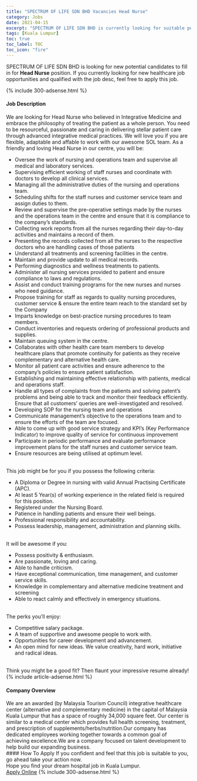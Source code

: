 ```yaml
---
title: "SPECTRUM OF LIFE SDN BHD Vacancies Head Nurse" 
category: Jobs 
date: 2021-04-15 
excerpt: "SPECTRUM OF LIFE SDN BHD is currently looking for suitable person to fill in the Head Nurse which positioned at Kuala Lumpur" 
tags: [Kuala Lumpur] 
toc: true 
toc_label: TOC 
toc_icon: "fire" 
--- 
```


<p>SPECTRUM OF LIFE SDN BHD is looking for new potential candidates to fill in for <b>Head Nurse</b> position. If you currently looking for new healthcare job opportunities and qualified with the job desc, feel free to apply this job.
</p>{% include 300-adsense.html %} 
<div><div><h4>Job Description</h4></div><div><div><span><div><div>We are looking for Head Nurse who believed in Integrative Medicine and embrace the philosophy of treating the patient as a whole person. You need to be resourceful, passionate and caring in delivering stellar patient care through advanced integrative medical practices. We will love you if you are flexible, adaptable and affable to work with our awesome SOL team.&#160;As a friendly and loving Head Nurse in our centre, you will be:<ul><li>Oversee the work of nursing and operations team and supervise all medical and laboratory services.</li><li>Supervising efficient working of staff nurses and coordinate with doctors to develop all clinical services.</li><li>Managing all the administrative duties of the nursing and operations team.</li><li>Scheduling shifts for the staff nurses and customer service team and assign duties to them.</li><li>Review and supervise the pre-operative settings made by the nurses and the operations team in the centre and ensure that it is compliance to the company&#8217;s standards.</li><li>Collecting work reports from all the nurses regarding their day-to-day activities and maintains a record of them.</li><li>Presenting the records collected from all the nurses to the respective doctors who are handling cases of those patients</li><li>Understand all treatments and screening facilities in the centre.</li><li>Maintain and provide update to all medical records.</li><li>Performing diagnostics and wellness treatments to patients.</li><li>Administer all nursing services provided to patient and ensure compliance to laws and regulations.</li><li>Assist and conduct training programs for the new nurses and nurses who need guidance.</li><li>Propose training for staff as regards to quality nursing procedures, customer service &amp; ensure the entire team reach to the standard set by the Company</li><li>Imparts knowledge on best-practice nursing procedures to team members.</li><li>Conduct inventories and requests ordering of professional products and supplies.</li><li>Maintain queuing system in the centre.</li><li>Collaborates with other health care team members to develop healthcare plans that promote continuity for patients as they receive complementary and alternative health care.</li><li>Monitor all patient care activities and ensure adherence to the company&#8217;s policies to ensure patient satisfaction.</li><li>Establishing and maintaining effective relationship with patients, medical and operations staff.</li><li>Handle all types of complaints from the patients and solving patent&#8217;s problems and being able to track and monitor their feedback efficiently. Ensure that all customers&#8217; queries are well-investigated and resolved.</li><li>Developing SOP for the nursing team and operations</li><li>Communicate management&#8217;s objective to the operations team and to ensure the efforts of the team are focused.</li><li>Able to come up with good service strategy and KPI&#8217;s (Key Performance Indicator) to improve quality of service for continuous improvement</li><li>Participate in periodic performance and evaluate performance improvement plans for the staff nurses and customer service team.</li><li>Ensure resources are being utilised at optimum level.</li></ul><br>This job might be for you if you possess the following criteria:<ul><li>A Diploma or Degree in nursing with valid Annual Practising Certificate (APC).</li><li>At least 5 Year(s) of working experience in the related field is required for this position.</li><li>Registered under the Nursing Board.</li><li>Patience in handling patients and ensure their well beings.</li><li>Professional responsibility and accountability.</li><li>Possess leadership, management, administration and planning skills.</li></ul><br>It will be awesome if you:<ul><li>Possess positivity &amp; enthusiasm.</li><li>Are passionate, loving and caring.</li><li>Able to handle criticism.</li><li>Have exceptional communication, time management, and customer service skills.</li><li>Knowledge in complementary and alternative medicine treatment and screening</li><li>Able to react calmly and effectively in emergency situations.</li></ul><br>The perks you&#8217;ll enjoy:<ul><li>Competitive salary package.</li><li>A team of supportive and awesome people to work with.</li><li>Opportunities for career development and advancement.</li><li>An open mind for new ideas. We value creativity, hard work, initiative and radical ideas.</li></ul><br>Think you might be a good fit? Then flaunt your impressive resume already!</div></div></span></div></div></div> 
{% include article-adsense.html %} 
<div><div><h4>Company Overview</h4></div><div><div><span><div><div>We are an awarded (by Malaysia Tourism Council) integrative healthcare center&#160;(alternative and complementary medicine) in the capital of Malaysia Kuala Lumpur that has a space of roughly 34,000 square feet. Our center is similar to a medical center which provides full health screening, treatment, and prescription of supplements/herbs/nutrition.Our company has dedicated employees working together towards a common goal of achieving excellence.We are a company focused on talent development to help build our expanding business.</div></div></span></div></div></div> 
#### How To Apply 
If you confident and feel that this job is suitable to you, go ahead take your action now. <br/> 
Hope you find your dream hospital job in Kuala Lumpur. <br/> 
<a href="https://www.jobstreet.com.my/en/job/head-nurse-4521807?jobId=jobstreet-my-job-4521807" class="btn btn--warning" target="_blank" rel="nofollow noopenner">Apply Online</a> 
{% include 300-adsense.html %} 